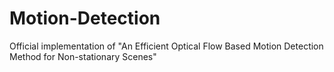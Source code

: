 # Motion-Detection
Official implementation of "An Efficient Optical Flow Based Motion Detection Method for Non-stationary Scenes"
